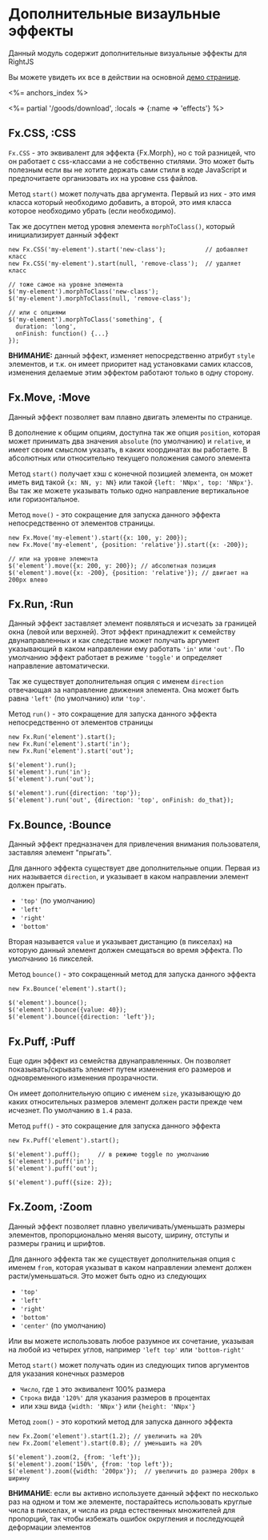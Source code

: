 # Дополнительные визаульные эффекты

Данный модуль содержит дополнительные визуальные эффекты для RightJS

Вы можете увидеть их все в действии на основной [демо странице](/fx-demo).

<%= anchors_index %>

<%= partial '/goods/download', :locals => {:name => 'effects'} %>

## Fx.CSS, :CSS

`Fx.CSS` - это эквивалент для эффекта {Fx.Morph}, но с той разницей, что он работает
с css-классами а не собственно стилями. Это может быть полезным если вы не хотите
держать сами стили в коде JavaScript и предпочитаете организовать их на уровне css файлов.

Метод `start()` может получать два аргумента. Первый из них - это имя класса который
необходимо добавить, а второй, это имя класса которое необходимо убрать (если необходимо).

Так же досутпен метод уровня элемента `morphToClass()`, который инициализирует данный эффект

    new Fx.CSS('my-element').start('new-class');           // добавляет класс
    new Fx.CSS('my-element').start(null, 'remove-class');  // удаляет класс

    // тоже самое на уровне элемента
    $('my-element').morphToClass('new-class');
    $('my-element').morphToClass(null, 'remove-class');

    // или с опциями
    $('my-element').morphToClass('something', {
      duration: 'long',
      onFinish: function() {...}
    });

__ВНИМАНИЕ:__ данный эффект, изменяет непосредственно атрибут `style` элементов,
и т.к. он имеет приоритет над установками самих классов, изменения делаемые этим
эффектом работают только в одну сторону.



## Fx.Move, :Move

Данный эффект позволяет вам плавно двигать элементы по странице.

В дополнение к общим опциям, доступна так же опция `position`, которая может
принимать два значения `absolute` (по умолчанию) и `relative`, и имеет своим смыслом
указать, в каких координатах вы работаете. В абсолютных или относительно текущего
положения самого элемента

Метод `start()` получает хэш с конечной позицией элемента, он может иметь вид такой
`{x: NN, y: NN}` или такой `{left: 'NNpx', top: 'NNpx'}`. Вы так же можете указывать
только одно направление вертикальное или горизонтальное.

Метод `move()` - это сокращение для запуска данного эффекта непосредственно от элементов
страницы.

    new Fx.Move('my-element').start({x: 100, y: 200});
    new Fx.Move('my-element', {position: 'relative'}).start({x: -200});

    // или на уровне элемента
    $('element').move({x: 200, y: 200}); // абсолютная позиция
    $('element').move({x: -200}, {position: 'relative'}); // двигает на 200px влево


## Fx.Run, :Run

Данный эффект заставляет элемент появляться и исчезать за границей окна (левой или верхней).
Этот эффект принадлежит к семейству двунаправленных и как следствие может получать аргумент
указывающий в каком направлении ему работать `'in'` или `'out'`. По умолчанию эффект
работает в режиме `'toggle'` и определяет направление автоматически.

Так же существует дополнительная опция с именем `direction` отвечающая за направление
движения элемента. Она может быть равна `'left'` (по умолчанию) или `'top'`.

Метод `run()` - это сокращение для запуска данного эффекта непосредственно от элементов страницы

    new Fx.Run('element').start();
    new Fx.Run('element').start('in');
    new Fx.Run('element').start('out');

    $('element').run();
    $('element').run('in');
    $('element').run('out');

    $('element').run({direction: 'top'});
    $('element').run('out', {direction: 'top', onFinish: do_that});


## Fx.Bounce, :Bounce

Данный эффект предназначен для привлечения внимания пользователя, заставляя
элемент "прыгать".

Для данного эффекта существует две дополнительные опции. Первая из них называется
`direction`, и указывает в каком направлении элемент должен прыгать.

* `'top'` (по умолчанию)
* `'left'`
* `'right'`
* `'bottom'`

Вторая называется `value` и указывает дистанцию (в пикселах) на которую данный
элемент должен смещаться во время эффекта. По умолчанию `16` пикселей.

Метод `bounce()` - это сокращенный метод для запуска данного эффекта

    new Fx.Bounce('element').start();

    $('element').bounce();
    $('element').bounce({value: 40});
    $('element').bounce({direction: 'left'});



## Fx.Puff, :Puff

Еще один эффект из семейства двунаправленных. Он позволяет показывать/скрывать элемент
путем изменения его размеров и одновременного изменения прозрачности.

Он имеет дополнительную опцию с именем `size`, указывающую до каких относительных
размеров элемент должен расти прежде чем исчезнет. По умолчанию в `1.4` раза.

Метод `puff()` - это сокращение для запуска данного эффекта

    new Fx.Puff('element').start();

    $('element').puff();     // в режиме toggle по умолчанию
    $('element').puff('in');
    $('element').puff('out');

    $('element').puff({size: 2});


## Fx.Zoom, :Zoom

Данный эффект позволяет плавно увеличивать/уменьшать размеры элементов, пропорционально
меняя высоту, ширину, отступы и размеры границ и шрифтов.

Для данного эффекта так же существует дополнительная опция с именем `from`, которая указыват
в каком направлении элемент должен расти/уменьшаться. Это может быть одно из следующих

* `'top'`
* `'left'`
* `'right'`
* `'bottom'`
* `'center'` (по умолчанию)

Или вы можете использовать любое разумное их сочетание, указывая на любой из четырех углов,
например `'left top'` или `'bottom-right'`

Метод `start()` может получать один из следующих типов аргументов для указания конечных размеров

* `Число`, где `1` это эквивалент 100% размера
* `Строка` вида `'120%'` для указания размеров в процентах
* или хэш вида `{width: 'NNpx'}` или `{height: 'NNpx'}`

Метод `zoom()` - это короткий метод для запуска данного эффекта

    new Fx.Zoom('element').start(1.2); // увеличить на 20%
    new Fx.Zoom('element').start(0.8); // уменьшить на 20%

    $('element').zoom(2, {from: 'left'});
    $('element').zoom('150%', {from: 'top left'});
    $('element').zoom({width: '200px'});  // увеличить до размера 200px в ширину

__ВНИМАНИЕ__: если вы активно используете данный эффект по несколько раз на одном
и том же элементе, постарайтесь использовать круглые числа в пикселах, и числа из
ряда естественных множителей для пропорций, так чтобы избежать ошибок округления
и последующей деформации элементов
